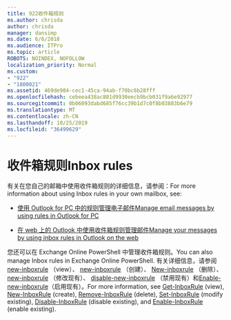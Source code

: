 ```yaml
---
title: 922收件箱规则
ms.author: chrisda
author: chrisda
manager: dansimp
ms.date: 6/6/2018
ms.audience: ITPro
ms.topic: article
ROBOTS: NOINDEX, NOFOLLOW
localization_priority: Normal
ms.custom:
- "922"
- "1800021"
ms.assetid: 469de984-cec1-45ca-94ab-f70bc6b28fff
ms.openlocfilehash: cebeea438ac881d9930eecb9bcb031f9a6e92977
ms.sourcegitcommit: 0b06093dabd685f76cc39b1d7c0f8b03883b6e79
ms.translationtype: MT
ms.contentlocale: zh-CN
ms.lasthandoff: 10/25/2019
ms.locfileid: "36499629"
---
```

# <a name="inbox-rules"></a><span data-ttu-id="6383f-102">收件箱规则</span><span class="sxs-lookup"><span data-stu-id="6383f-102">Inbox rules</span></span>

<span data-ttu-id="6383f-103">有关在您自己的邮箱中使用收件箱规则的详细信息，请参阅：</span><span class="sxs-lookup"><span data-stu-id="6383f-103">For more information about using Inbox rules in your own mailbox, see:</span></span>

- [<span data-ttu-id="6383f-104">使用 Outlook for PC 中的规则管理电子邮件</span><span class="sxs-lookup"><span data-stu-id="6383f-104">Manage email messages by using rules in Outlook for PC</span></span>](https://support.office.com/article/c24f5dea-9465-4df4-ad17-a50704d66c59.aspx)

- [<span data-ttu-id="6383f-105">在 web 上的 Outlook 中使用收件箱规则管理邮件</span><span class="sxs-lookup"><span data-stu-id="6383f-105">Manage your messages by using inbox rules in Outlook on the web</span></span>](https://support.office.com/article/8400435c-f14e-4272-9004-1548bb1848f2.aspx)

<span data-ttu-id="6383f-106">您还可以在 Exchange Online PowerShell 中管理收件箱规则。</span><span class="sxs-lookup"><span data-stu-id="6383f-106">You can also manage Inbox rules in Exchange Online PowerShell.</span></span> <span data-ttu-id="6383f-107">有关详细信息，请参阅[new-inboxrule](https://docs.microsoft.com/powershell/module/exchange/mailboxes/get-inboxrule) （view）、 [new-inboxrule](https://docs.microsoft.com/powershell/module/exchange/mailboxes/new-inboxrule) （创建）、 [New-inboxrule](https://docs.microsoft.com/powershell/module/exchange/mailboxes/remove-inboxrule) （删除）、 [new-inboxrule](https://docs.microsoft.com/powershell/module/exchange/mailboxes/set-inboxrule) （修改现有）、 [disable-new-inboxrule](https://docs.microsoft.com/powershell/module/exchange/mailboxes/disable-inboxrule) （禁用现有）和[Enable-new-inboxrule](https://docs.microsoft.com/powershell/module/exchange/mailboxes/enable-inboxrule)（启用现有）。</span><span class="sxs-lookup"><span data-stu-id="6383f-107">For more information, see [Get-InboxRule](https://docs.microsoft.com/powershell/module/exchange/mailboxes/get-inboxrule) (view), [New-InboxRule](https://docs.microsoft.com/powershell/module/exchange/mailboxes/new-inboxrule) (create), [Remove-InboxRule](https://docs.microsoft.com/powershell/module/exchange/mailboxes/remove-inboxrule) (delete), [Set-InboxRule](https://docs.microsoft.com/powershell/module/exchange/mailboxes/set-inboxrule) (modify existing), [Disable-InboxRule](https://docs.microsoft.com/powershell/module/exchange/mailboxes/disable-inboxrule) (disable existing), and [Enable-InboxRule](https://docs.microsoft.com/powershell/module/exchange/mailboxes/enable-inboxrule) (enable existing).</span></span>
